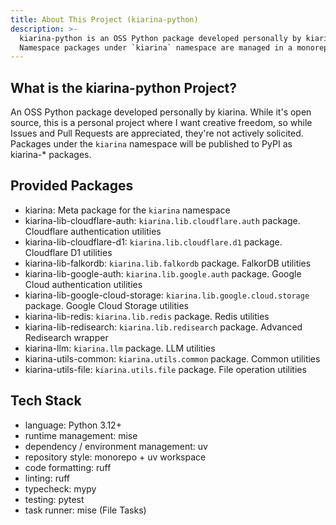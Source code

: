 ```yaml
---
title: About This Project (kiarina-python)
description: >-
  kiarina-python is an OSS Python package developed personally by kiarina.
  Namespace packages under `kiarina` namespace are managed in a monorepo using uv workspace.
---
```


## What is the kiarina-python Project?

An OSS Python package developed personally by kiarina.
While it's open source, this is a personal project where I want creative freedom,
so while Issues and Pull Requests are appreciated, they're not actively solicited.
Packages under the `kiarina` namespace will be published to PyPI as kiarina-* packages.

## Provided Packages

- kiarina: Meta package for the `kiarina` namespace
- kiarina-lib-cloudflare-auth: `kiarina.lib.cloudflare.auth` package. Cloudflare authentication utilities
- kiarina-lib-cloudflare-d1: `kiarina.lib.cloudflare.d1` package. Cloudflare D1 utilities
- kiarina-lib-falkordb: `kiarina.lib.falkordb` package. FalkorDB utilities
- kiarina-lib-google-auth: `kiarina.lib.google.auth` package. Google Cloud authentication utilities
- kiarina-lib-google-cloud-storage: `kiarina.lib.google.cloud.storage` package. Google Cloud Storage utilities
- kiarina-lib-redis: `kiarina.lib.redis` package. Redis utilities
- kiarina-lib-redisearch: `kiarina.lib.redisearch` package. Advanced Redisearch wrapper
- kiarina-llm: `kiarina.llm` package. LLM utilities
- kiarina-utils-common: `kiarina.utils.common` package. Common utilities
- kiarina-utils-file: `kiarina.utils.file` package. File operation utilities

## Tech Stack

- language: Python 3.12+
- runtime management: mise
- dependency / environment management: uv
- repository style: monorepo + uv workspace
- code formatting: ruff
- linting: ruff
- typecheck: mypy
- testing: pytest
- task runner: mise (File Tasks)
